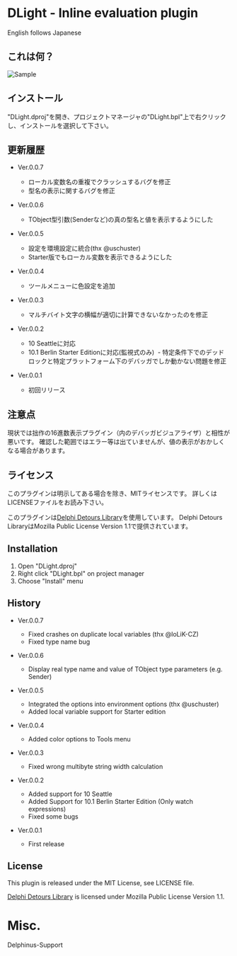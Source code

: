 # DLight - Inline evaluation plugin

English follows Japanese

## これは何？

![Sample](http://i.imgur.com/WhYTpAH.gif)

## インストール

"DLight.dproj"を開き、プロジェクトマネージャの"DLight.bpl"上で右クリックし、インストールを選択して下さい。

## 更新履歴

- Ver.0.0.7
  - ローカル変数名の重複でクラッシュするバグを修正
  - 型名の表示に関するバグを修正

- Ver.0.0.6
  - TObject型引数(Senderなど)の真の型名と値を表示するようにした

- Ver.0.0.5
  - 設定を環境設定に統合(thx @uschuster)
  - Starter版でもローカル変数を表示できるようにした

- Ver.0.0.4
  - ツールメニューに色設定を追加

- Ver.0.0.3
  - マルチバイト文字の横幅が適切に計算できないなかったのを修正

- Ver.0.0.2
  - 10 Seattleに対応
  - 10.1 Berlin Starter Editionに対応(監視式のみ)
  - 特定条件下でのデッドロックと特定プラットフォーム下のデバッガでしか動かない問題を修正

- Ver.0.0.1
  - 初回リリース

## 注意点

現状では拙作の16進数表示プラグイン（内のデバッガビジュアライザ）と相性が悪いです。
確認した範囲ではエラー等は出ていませんが、値の表示がおかしくなる場合があります。

## ライセンス

このプラグインは明示してある場合を除き、MITライセンスです。
詳しくはLICENSEファイルをお読み下さい。

このプラグインは[Delphi Detours Library](https://github.com/MahdiSafsafi/delphi-detours-library)を使用しています。
Delphi Detours LibraryはMozilla Public License Version 1.1で提供されています。

## Installation

1. Open "DLight.dproj"
2. Right click "DLight.bpl" on project manager
3. Choose "Install" menu

## History

- Ver.0.0.7
  - Fixed crashes on duplicate local variables (thx @loLiK-CZ)
  - Fixed type name bug

- Ver.0.0.6
  - Display real type name and value of TObject type parameters (e.g. Sender)

- Ver.0.0.5
  - Integrated the options into environment options (thx @uschuster)
  - Added local variable support for Starter edition

- Ver.0.0.4
  - Added color options to Tools menu

- Ver.0.0.3
  - Fixed wrong multibyte string width calculation

- Ver.0.0.2
  - Added support for 10 Seattle
  - Added Support for 10.1 Berlin Starter Edition (Only watch expressions)
  - Fixed some bugs

- Ver.0.0.1
  - First release

## License

This plugin is released under the MIT License, see LICENSE file.

[Delphi Detours Library](https://github.com/MahdiSafsafi/delphi-detours-library) is licensed under Mozilla Public License Version 1.1.

# Misc.
Delphinus-Support
